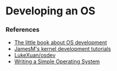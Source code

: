 # Developing an OS

### References
- [The little book about OS development](https://littleosbook.github.io)
- [JamesM's kernel development tutorials](http://www.jamesmolloy.co.uk/tutorial_html/3.-The%20Screen.html)
- [LukeXuan/osdev](https://github.com/LukeXuan/osdev)
- [Writing a Simple Operating System](http://www.cs.bham.ac.uk/~exr/lectures/opsys/10_11/lectures/os-dev.pdf)